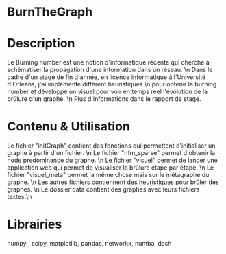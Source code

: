 # BurnTheGraph
# Description
Le Burning number est une notion d'informatique récente qui cherche à schématiser la propagation d'une information dans un réseau. \n
Dans le cadre d'un stage de fin d'année, en licence informatique à l'Université d'Orléans, j'ai implémenté différent heuristiques \n
pour obtenir le burning number et développé un visuel pour voir en temps réel l'évolution de la brûlure d'un graphe. \n
Plus d'informations dans le rapport de stage.
# Contenu & Utilisation
Le fichier "initGraph" contient des fonctions qui permettent d'initialiser un graphe à partir d'un fichier. \n
Le fichier "nfm_sparse" permet d'obtenir la node predominance du graphe. \n
Le fichier "visuel" permet de lancer une application web qui permet de visualiser la brûlure étape par étape. \n
Le fichier "visuel_meta" permet la même chose mais sur le métagraphe du graphe. \n
Les autres fichiers contiennent des heuristiques pour brûler des graphes. \n
Le dossier data contient des graphes avec leurs fichiers textes.\n
# Librairies
numpy , scipy, matplotlib, pandas, networkx, numba, dash

